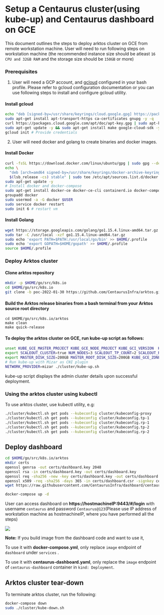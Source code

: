 # Setup a Centaurus cluster(using kube-up) and Centaurus dashboard on GCE

This document outlines the steps to deploy arktos cluster on GCE from remote workstation machine. User will need to run following steps on workstation machine (the recommended instance size should be atleast ```16 CPU and 32GB RAM``` and the storage size should be ```150GB``` or more)

### Prerequisites

1. User will need a GCP account, and [gcloud](https://cloud.google.com/sdk/docs/install#deb) configured in your bash profile. Please refer to gcloud configuration documentation or you can use following steps to install and configure gcloud utility.
#### Install gcloud
```bash
echo "deb [signed-by=/usr/share/keyrings/cloud.google.gpg] https://packages.cloud.google.com/apt cloud-sdk main" | sudo tee -a /etc/apt/sources.list.d/google-cloud-sdk.list
sudo apt-get install apt-transport-https ca-certificates gnupg -y -q
curl https://packages.cloud.google.com/apt/doc/apt-key.gpg | sudo apt-key --keyring /usr/share/keyrings/cloud.google.gpg add -
sudo apt-get update -y && sudo apt-get install make google-cloud-sdk -y
gcloud init # Provide credentials
```
2. User will need docker and golang to create binaries and docker images.

#### Install Docker
```bash
curl -fsSL https://download.docker.com/linux/ubuntu/gpg | sudo gpg --dearmor -o /usr/share/keyrings/docker-archive-keyring.gpg
echo \
  "deb [arch=amd64 signed-by=/usr/share/keyrings/docker-archive-keyring.gpg] https://download.docker.com/linux/ubuntu \
  $(lsb_release -cs) stable" | sudo tee /etc/apt/sources.list.d/docker.list > /dev/null
sudo apt-get update -y
# Install docker and docker-compose
sudo apt-get install docker-ce docker-ce-cli containerd.io docker-compose -y
groupadd docker
sudo usermod -a -G docker $USER
sudo service docker restart
sudo init 6 # restart vm
```

#### Install Golang
```bash
wget https://storage.googleapis.com/golang/go1.15.4.linux-amd64.tar.gz
sudo tar -C /usr/local -xzf go1.15.4.linux-amd64.tar.gz
sudo echo 'export PATH=$PATH:/usr/local/go/bin' >> $HOME/.profile
sudo echo 'export GOPATH=$HOME/gopath' >> $HOME/.profile
source $HOME/.profile
```

### Deploy Arktos cluster

#### Clone arktos repository
```bash
mkdir -p $HOME/go/src/k8s.io
cd $HOME/go/src/k8s.io
git clone -b poc-2022-01-30 https://github.com/CentaurusInfra/arktos.git
```
#### Build the Arktos release binaries from a bash terminal from your Arktos source root directory
```cgo
cd $HOME/go/src/k8s.io/arktos
make clean
make quick-release
```

#### To deploy the arktos cluster on GCE, run kube-up script as follows:
```bash
unset KUBE_GCE_MASTER_PROJECT KUBE_GCE_NODE_PROJECT KUBE_GCI_VERSION  KUBE_GCE_MASTER_IMAGE  KUBE_GCE_NODE_IMAGE KUBE_CONTAINER_RUNTIME NETWORK_PROVIDER DISABLE_NETWORK_SERVICE_SUPPORT
export SCALEOUT_CLUSTER=true NUM_NODES=3 SCALEOUT_TP_COUNT=2 SCALEOUT_RP_COUNT=2 RUN_PREFIX=test-001
export MASTER_DISK_SIZE=200GB MASTER_ROOT_DISK_SIZE=200GB KUBE_GCE_ZONE=us-central1-b MASTER_SIZE=n2-standard-16 NODE_SIZE=n2-standard-16 NODE_DISK_SIZE=256GB GOPATH=$HOME/go KUBE_GCE_ENABLE_IP_ALIASES=true KUBE_GCE_PRIVATE_CLUSTER=true CREATE_CUSTOM_NETWORK=true KUBE_GCE_INSTANCE_PREFIX=${RUN_PREFIX} KUBE_GCE_NETWORK=${RUN_PREFIX} ENABLE_KCM_LEADER_ELECT=false ENABLE_SCHEDULER_LEADER_ELECT=false ETCD_QUOTA_BACKEND_BYTES=8589934592 SHARE_PARTITIONSERVER=false LOGROTATE_FILES_MAX_COUNT=200 LOGROTATE_MAX_SIZE=200M KUBE_ENABLE_APISERVER_INSECURE_PORT=true KUBE_ENABLE_PROMETHEUS_DEBUG=true KUBE_ENABLE_PPROF_DEBUG=true TEST_CLUSTER_LOG_LEVEL=--v=2 HOLLOW_KUBELET_TEST_LOG_LEVEL=--v=2 GCE_REGION=us-central1-b
# Run kube-up with Mizar as CNI plugin
NETWORK_PROVIDER=mizar ./cluster/kube-up.sh
```

kube-up script displays the admin cluster details upon successful deployment.

### Using the arktos cluster using kubectl

To use arktos cluster, use kubectl utility, e.g:
```bash
./cluster/kubectl.sh get pods --kubeconfig cluster/kubeconfig-proxy
./cluster/kubectl.sh get pods --kubeconfig cluster/kubeconfig.tp-1
./cluster/kubectl.sh get pods --kubeconfig cluster/kubeconfig.rp-1
./cluster/kubectl.sh get pods --kubeconfig cluster/kubeconfig.tp-2
./cluster/kubectl.sh get pods --kubeconfig cluster/kubeconfig.rp-2
```

## Deploy dashboard
```bash
cd $HOME/go/src/k8s.io/arktos
mkdir certs
openssl genrsa -out certs/dashboard.key 2048
openssl rsa -in certs/dashboard.key -out certs/dashboard.key
openssl req -sha256 -new -key certs/dashboard.key -out certs/dashboard.csr -subj "/CN=$(hostname -i | awk '{print $1}')"
openssl x509 -req -sha256 -days 365 -in certs/dashboard.csr -signkey certs/dashboard.key -out certs/dashboard.crt
wget https://raw.githubusercontent.com/CentaurusInfra/dashboard/centaurus/docker-compose.yaml

docker-compose up -d
```

User can access dashboard on **https://hostmachineIP:9443/#/login** with username `centaurus` and password `Centaurus@123`(Please use IP address of workstation machine as hostmachineIP, where you have performed all the steps)

![](img.png)

**Note:** If you build image from the dashboard code and want to use it,

To use it with **docker-compose.yml**, only replace `image` endpoint of `dashboard` under  `services` .

To use it with **centaurus-dashboard.yaml**, only replace the `image` endpoint of `centaurus-dashboard` container in `kind: Deployment`.

## Arktos cluster tear-down

To terminate arktos cluster, run the following:
```bash
docker-compose down
sudo ./cluster/kube-down.sh
```
